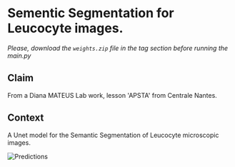 # Sementic Segmentation for Leucocyte images.

*Please, download the `weights.zip` file in the tag section before running the main.py*

## Claim
From a Diana MATEUS Lab work, lesson 'APSTA' from Centrale Nantes.

## Context
A Unet model for the Semantic Segmentation of Leucocyte microscopic images.

![Predictions](https://github.com/user-attachments/assets/d0181b2a-d9e8-42c4-b6b5-89e08f50b830)


